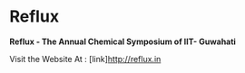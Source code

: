 # Reflux

**Reflux - The Annual Chemical Symposium of IIT- Guwahati**

Visit the Website At : [link]http://reflux.in 
